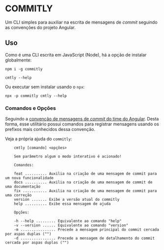 # COMMITLY

Um CLI simples para auxiliar na escrita de mensagens de _commit_ seguindo as convenções do projeto Angular.

## Uso

Como é uma CLI escrita em JavaScript (Node), há a opção de instalar globalmente:

```shell
npm i -g commitly

cmtly --help
```

Ou executar sem instalar usando o `npx`:

```shell
npx -p commitly cmtly --help
```

### Comandos e Opções

Seguindo a [convenção de mensagens de _commit_ do time do Angular](https://github.com/angular/angular/blob/master/CONTRIBUTING.md#commit). Desta forma, esse utilitário possui comandos para registrar mensagens usando os prefixos mais conhecidos dessa convenção.

Veja a própria ajuda do `commitly`:

```
    cmtly [comando] <opções>

    Sem parâmetro algum o modo interativo é acionado!

    Comandos:

    feat .......... Auxilia na criação de uma mensagem de commit para um nova funcionalidade
    docs .......... Auxilia na criação de uma mensagem de commit de uma documentação
    fix ........... Auxilia na criação de uma mensagem de commit para uma correção
    version ....... Exibe a versão atual do commitly
    help .......... Exibe essa mensagem de ajuda

    Opções:

    -h --help ......... Equivalente ao comando "help"
    -v --version ...... Equivalente ao comando "version"
    -m ................ Precede a mensagem principal do commit cercada por aspas duplas ("")
    -d ................ Precede a mensagem de detalhamento do commit cercada por aspas duplas ("")
```
